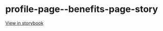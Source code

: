 # profile-page--benefits-page-story

[View in storybook](https://raw.githack.com/Independent-Digital-News-and-Media-Ltd/standard-pwamp-sb/PR-330-sb/index.html?path=/story/profile-page--benefits-page-story)